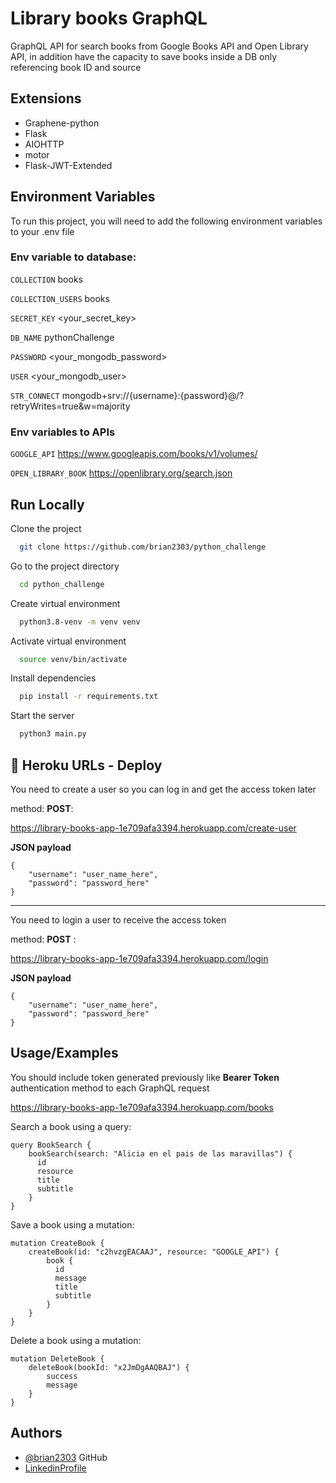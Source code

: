 
# Library books GraphQL

GraphQL API for search books from Google Books API and Open Library API, in addition have the capacity to save books inside a DB only referencing book ID and source

## Extensions

* Graphene-python
* Flask
* AIOHTTP
* motor
* Flask-JWT-Extended

## Environment Variables

To run this project, you will need to add the following environment variables to your .env file

### **Env variable to database:** ###

`COLLECTION` books

`COLLECTION_USERS` books

`SECRET_KEY` <your_secret_key>

`DB_NAME` pythonChallenge

`PASSWORD` <your_mongodb_password>

`USER` <your_mongodb_user>

`STR_CONNECT` mongodb+srv://{username}:{password}@<hostname>/?retryWrites=true&w=majority

### **Env variables to APIs** ###

`GOOGLE_API` https://www.googleapis.com/books/v1/volumes/
 
`OPEN_LIBRARY_BOOK` https://openlibrary.org/search.json

## Run Locally

Clone the project

```bash
  git clone https://github.com/brian2303/python_challenge
```

Go to the project directory

```bash
  cd python_challenge
```

Create virtual environment

```bash
  python3.8-venv -m venv venv
```

Activate virtual environment

```bash
  source venv/bin/activate
```

Install dependencies

```bash
  pip install -r requirements.txt
```

Start the server

```bash
  python3 main.py
```


## 🔗 Heroku URLs - Deploy

You need to create a user so you can log in and get the access token later

method: **POST**:

https://library-books-app-1e709afa3394.herokuapp.com/create-user

**JSON payload**

```
{
    "username": "user_name_here",
    "password": "password_here"
}
```
----------------------------------------------------

You need to login a user to receive the access token

method: **POST** :

https://library-books-app-1e709afa3394.herokuapp.com/login

**JSON payload**

```
{
    "username": "user_name_here",
    "password": "password_here"
}
```


## Usage/Examples

You should include token generated previously like **Bearer Token** authentication method to each GraphQL request

https://library-books-app-1e709afa3394.herokuapp.com/books

Search a book using a query:

```
query BookSearch {
    bookSearch(search: "Alicia en el pais de las maravillas") {
      id
      resource
      title
      subtitle
    }
}
```

Save a book using a mutation:

```
mutation CreateBook {
    createBook(id: "c2hvzgEACAAJ", resource: "GOOGLE_API") {
        book {
          id
          message
          title
          subtitle
        }
    }
}
```

Delete a book using a mutation:

```
mutation DeleteBook {
    deleteBook(bookId: "x2JmDgAAQBAJ") {
        success
        message
    }
}
```
## Authors

- [@brian2303](https://github.com/brian2303) GitHub
- [LinkedinProfile](https://www.linkedin.com/in/bolarte)


